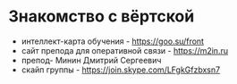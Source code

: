 # Знакомство с вёртской 
- интеллект-карта обучения - https://goo.su/front
- сайт препода для оперативной связи - https://m2in.ru
- препод- Минин Дмитрий Сергеевич
- скайп группы - https://join.skype.com/LFgkGfzbxsn7
